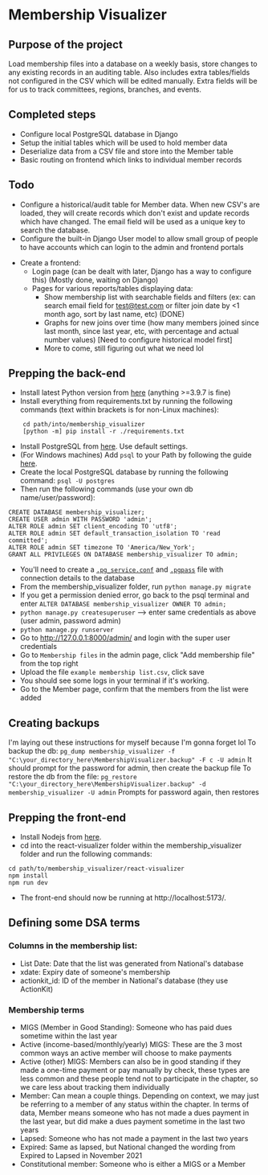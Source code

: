 
# Membership Visualizer

## Purpose of the project
Load membership files into a database on a weekly basis, store changes to any existing records in an auditing table. Also includes extra tables/fields not configured in the CSV which will be edited manually. Extra fields will be for us to track committees, regions, branches, and events.

## Completed steps
- Configure local PostgreSQL database in Django
- Setup the initial tables which will be used to hold member data
- Deserialize data from a CSV file and store into the Member table
- Basic routing on frontend which links to individual member records

## Todo
- Configure a historical/audit table for Member data. When new CSV's are loaded, they will create records which don't exist and update records which have changed. The email field will be used as a unique key to search the database.
- Configure the built-in Django User model to allow small group of people to have accounts which can login to the admin and frontend portals
* Create a frontend:
    * Login page (can be dealt with later, Django has a way to configure this) (Mostly done, waiting on Django)
    * Pages for various reports/tables displaying data:
        * Show membership list with searchable fields and filters (ex: can search email field for test@test.com or filter join date by <1 month ago, sort by last name, etc) (DONE)
        * Graphs for new joins over time (how many members joined since last month, since last year, etc, with percentage and actual number values) [Need to configure historical model first]
        * More to come, still figuring out what we need lol

## Prepping the back-end
- Install latest Python version from [here](https://www.python.org/downloads/) (anything >=3.9.7 is fine)
- Install everything from requirements.txt by running the following commands (text within brackets is for non-Linux machines):
```
    cd path/into/membership_visualizer 
    [python -m] pip install -r ./requirements.txt
   ```

- Install PostgreSQL from [here](https://www.postgresql.org/download/). Use default settings.
- (For Windows machines) Add `psql` to your Path by following the guide [here](https://www.commandprompt.com/education/how-to-set-windows-path-for-postgres-tools/).
- Create the local PostgreSQL database by running the following command:
`psql -U postgres`
- Then run the following commands (use your own db name/user/password):
```
CREATE DATABASE membership_visualizer;
CREATE USER admin WITH PASSWORD 'admin';
ALTER ROLE admin SET client_encoding TO 'utf8';
ALTER ROLE admin SET default_transaction_isolation TO 'read committed';
ALTER ROLE admin SET timezone TO 'America/New_York';
GRANT ALL PRIVILEGES ON DATABASE membership_visualizer TO admin;
```
* You'll need to create a [`.pg_service.conf`](https://www.postgresql.org/docs/current/libpq-pgservice.html) and [`.pgpass`](https://www.postgresql.org/docs/current/libpq-pgpass.html) file with connection details to the database
* From the membership_visualizer folder, run `python manage.py migrate`
* If you get a permission denied error, go back to the psql terminal and enter `ALTER DATABASE membership_visualizer OWNER TO admin;`
* `python manage.py createsuperuser` --> enter same credentials as above (user admin, password admin)
* `python manage.py runserver`
* Go to http://127.0.0.1:8000/admin/ and login with the super user credentials
* Go to `Membership files` in the admin page, click "Add membership file" from the top right
* Upload the file `example membership list.csv`, click save
* You should see some logs in your terminal if it's working. 
* Go to the Member page, confirm that the members from the list were added

## Creating backups
I'm laying out these instructions for myself because I'm gonna forget lol
To backup the db:
`pg_dump membership_visualizer -f "C:\your_directory_here\MembershipVisualizer.backup" -F c -U admin`
It should prompt for the password for admin, then create the backup file
To restore the db from the file:
`pg_restore "C:\your_directory_here\MembershipVisualizer.backup" -d membership_visualizer -U admin`
Prompts for password again, then restores

## Prepping the front-end
- Install Nodejs from [here](https://nodejs.org/en).
- cd into the react-visualizer folder within the membership_visualizer folder and run the following commands:
``` 
cd path/to/membership_visualizer/react-visualizer
npm install
npm run dev
 ```
 - The front-end should now be running at http://localhost:5173/. 

## Defining some DSA terms
### Columns in the membership list:
* List Date: Date that the list was generated from National's database
* xdate: Expiry date of someone's membership
* actionkit_id: ID of the member in National's database (they use ActionKit)

### Membership terms
* MIGS (Member in Good Standing): Someone who has paid dues sometime within the last year
* Active (income-based/monthly/yearly) MIGS: These are the 3 most common ways an active member will choose to make payments
* Active (other) MIGS: Members can also be in good standing if they made a one-time payment or pay manually by check, these types are less common and these people tend not to participate in the chapter, so we care less about tracking them individually
* Member: Can mean a couple things. Depending on context, we may just be referring to a member of any status within the chapter. In terms of data, Member means someone who has not made a dues payment in the last year, but did make a dues payment sometime in the last two years
* Lapsed: Someone who has not made a payment in the last two years
* Expired: Same as lapsed, but National changed the wording from Expired to Lapsed in November 2021
* Constitutional member: Someone who is either a MIGS or a Member
